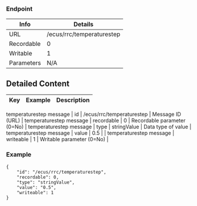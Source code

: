 # 



### Endpoint

| Info  | Details |
| ------------- | ------------- |
| URL   | /ecus/rrc/temperaturestep   |
| Recordable   | 0   |
| Writable   | 1   |
| Parameters  | N/A  |

## Detailed Content

|  Key  | Example | Description |
| ------------- | :------: | ------------- |
temperaturestep message
|  id | /ecus/rrc/temperaturestep | Message ID (URL) |
temperaturestep message
|  recordable | 0 | Recordable parameter (0=No) |
temperaturestep message
|  type | stringValue | Data type of value |
temperaturestep message
|  value | 0.5 |  |
temperaturestep message
|  writeable | 1 | Writable parameter (0=No) |

### Example
```
{
    "id": "/ecus/rrc/temperaturestep",
    "recordable": 0,
    "type": "stringValue",
    "value": "0.5",
    "writeable": 1
}
```
